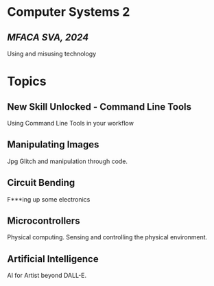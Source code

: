 # Computer Systems 2
## *MFACA SVA, 2024*

Using and misusing technology

# Topics

## New Skill Unlocked - Command Line Tools
Using Command Line Tools in your workflow

## Manipulating Images
Jpg Glitch and manipulation through code.

## Circuit Bending
F***ing up some electronics

## Microcontrollers
Physical computing. Sensing and controlling the physical environment.

## Artificial Intelligence
AI for Artist beyond DALL-E.

 
